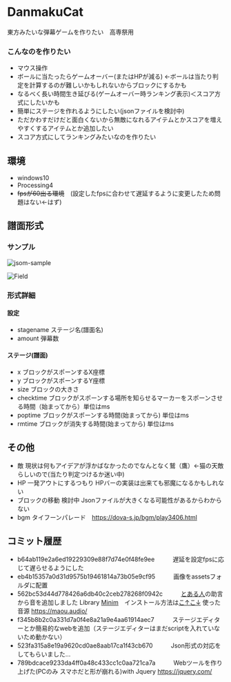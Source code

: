 # DanmakuCat
東方みたいな弾幕ゲームを作りたい　高専祭用

### こんなのを作りたい
- マウス操作
- ボールに当たったらゲームオーバー(またはHPが減る) ←ボールは当たり判定を計算するのが難しいかもしれないからブロックにするかも
- なるべく長い時間生き延びる(ゲームオーバー時ランキング表示)＜スコア方式にしたいかも
- 簡単にステージを作れるようにしたい(jsonファイルを検討中)
- ただかわすだけだと面白くないから無敵になれるアイテムとかスコアを増えやすくするアイテムとか追加したい
- スコア方式にしてランキングみたいなのを作りたい

## 環境
- windows10
- Processing4
- ~~fpsが60出る環境~~　(設定したfpsに合わせて遅延するように変更したため問題はない←はず)

## 譜面形式
### サンプル
![jsom-sample](https://user-images.githubusercontent.com/85401098/188897515-98d9b22a-f8e1-4151-a291-c4b6be4d8417.PNG)

![Field](https://user-images.githubusercontent.com/85401098/189336777-b695b3b2-d552-4217-9e6a-f9be35423d21.png)


### 形式詳細
#### 設定
- stagename ステージ名(譜面名)
- amount 弾幕数
#### ステージ(譜面)
- x ブロックがスポーンするX座標
- y ブロックがスポーンするY座標
- size ブロックの大きさ
- checktime ブロックがスポーンする場所を知らせるマーカーをスポーンさせる時間（始まってから）単位はms
- poptime ブロックがスポーンする時間(始まってから) 単位はms
- rmtime ブロックが消失する時間(始まってから) 単位はms

## その他
- 敵 現状は何もアイデアが浮かばなかったのでなんとなく鷲（鷹）←猫の天敵らしいので(当たり判定つけるか迷い中)
- HP 一発アウトにするつもり HPバーの実装は出来ても邪魔になるかもしれない
- ブロックの移動 検討中 Jsonファイルが大きくなる可能性があるからわからない
- bgm タイフーンパレード　https://dova-s.jp/bgm/play3406.html

## コミット履歴
- b64ab119e2a6ed19229309e88f7d74e0f48fe9ee　　　遅延を設定fpsに応じて遅らせるようにした
- eb4b15357a0d31d9575b19461814a73b05e9cf95　　　画像をassetsフォルダに配置
- 562bc53d44d778426a6db40c2ceb278268f0942c　　　[とある人](https://twitter.com/Ym147J)の助言から音を追加しました Library [Minim](https://github.com/ddf/Minim)　インストール方法は[こ↑こ↓](http://wiki.bmoon.jp/wiki.cgi/Programming?page=%B2%BB%A4%F2%BB%C8%A4%A6)  使った音源 https://maou.audio/
- f345b8b2c0a331d7a0f4e8a21a9e4aa61914aec7　　　ステージエディターとか簡易的なwebを追加（ステージエディターはまだscriptを入れていないため動かない）
- 523fa315a8e19a9620cd0ae8aab17ca1f43cb670　　　Json形式の対応をしてもらいました...
- 789bdcace9233da4ff0a48c433cc1c0aa721ca7a　　　Webツールを作り上げた(PCのみ スマホだと形が崩れる)with Jquery https://jquery.com/
